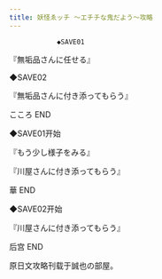 ```yaml
---
title: 妖怪ゑッチ ～エチチな鬼だよう～攻略
---
```


                ◆SAVE01

『無垢品さんに任せる』

◆SAVE02

『無垢品さんに付き添ってもらう』



こころ END



◆SAVE01开始

『もう少し様子をみる』

『川屋さんに付き添ってもらう』



華 END



◆SAVE02开始

『川屋さんに付き添ってもらう』



后宫 END



原日文攻略刊载于誠也の部屋。


              
